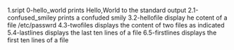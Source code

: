 1.sript 0-hello_world
prints Hello,World to the standard output
2.1-confused_smiley
prints a confuded smily
3.2-hellofile
display he cotent of a file /etc/passwrd
4.3-twofiles
displays the content of two files as indicated
5.4-lastlines
displays the last ten lines of a file 
6.5-firstlines
displays the first ten lines of a file

